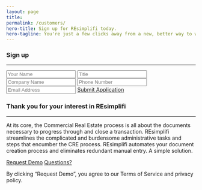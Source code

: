 ```yaml
---
layout: page
title:
permalink: /customers/
hero-title: Sign up for REsimplifi today.
hero-tagline: You're just a few clicks away from a new, better way to work.
---
```


<section>
  <article class="form">
    <h1>Sign up</h1><hr>
    <form action="">
      <input type="text" name="contact-name" id="" placeholder="Your Name">
      <input type="text" name="contact-title" id="" placeholder="Title">
      <input type="text" name="company-name" id="" placeholder="Company Name">
      <input type="text" name="contact-phone" id="" placeholder="Phone Number">
      <input type="text" name="contact-email" id="" placeholder="Email Address">
      <a href="" class="button big-button light-button">Submit Application</a>
    </form>
  </article>

  <article>
    <h1>Thank you for your interest in REsimplifi</h1><hr>
    <p>At its core, the Commercial Real Estate process is all about the documents necessary to progress through and close a transaction. REsimplifi streamlines the complicated and burdensome administrative tasks and steps that encumber the CRE process. REsimplifi automates your document creation process and eliminates redundant manual entry. A simple solution.</p>
    <a href="" class="button">Request Demo</a>
    <a href="" class="button">Questions?</a>
    <p>By clicking “Request Demo”, you agree to our Terms of Service and privacy policy.</p>
  </article>
</section>
